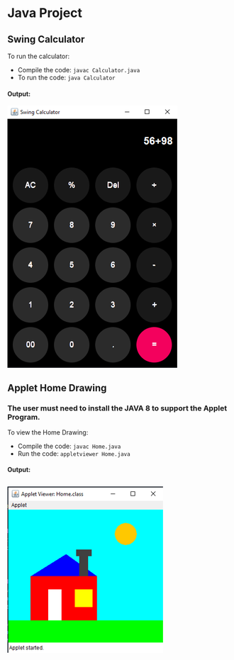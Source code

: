 # Java Project

## Swing Calculator
To run the calculator:
- Compile the code: `javac Calculator.java`
- To run the code: `java Calculator`

#### Output:
![Image of Swing Calculator](https://github.com/S488U/java_mini_project/blob/main/calculator.png?raw=true)

## Applet Home Drawing
### The user must need to install the JAVA 8 to support the Applet Program. 
To view the Home Drawing:
- Compile the code: `javac Home.java`
- Run the code: `appletviewer Home.java`

#### Output:
![Image of Applet Home Drawing](https://github.com/S488U/java_mini_project/blob/main/home.png?raw=true)
-----


